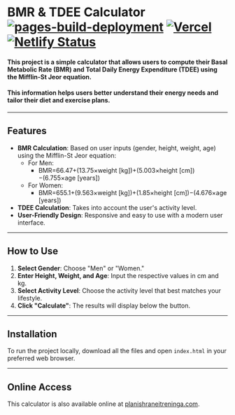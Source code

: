 # BMR & TDEE Calculator </br> [![pages-build-deployment](https://github.com/crni99/bmr-tdee-calculator/actions/workflows/pages/pages-build-deployment/badge.svg)](https://github.com/crni99/bmr-tdee-calculator/actions/workflows/pages/pages-build-deployment) [![Vercel](https://img.shields.io/badge/Vercel-Deploy-success?logo=vercel&logoColor=white)](https://bmr-tdee-calculator-navy.vercel.app/) [![Netlify Status](https://api.netlify.com/api/v1/badges/7c102d35-5310-4337-b6b9-70205ccb0fda/deploy-status)](https://bmr-tdee-calculator.netlify.app/)

#### This project is a simple calculator that allows users to compute their Basal Metabolic Rate (BMR) and Total Daily Energy Expenditure (TDEE) using the Mifflin-St Jeor equation.
#### This information helps users better understand their energy needs and tailor their diet and exercise plans.

---
## Features
- **BMR Calculation**: Based on user inputs (gender, height, weight, age) using the Mifflin-St Jeor equation:
  - For Men:  
    - BMR=66.47+(13.75×weight [kg])+(5.003×height [cm])−(6.755×age [years])
  - For Women:  
    - BMR=655.1+(9.563×weight [kg])+(1.85×height [cm])−(4.676×age [years])
- **TDEE Calculation**: Takes into account the user's activity level.
- **User-Friendly Design**: Responsive and easy to use with a modern user interface.
---
## How to Use
1. **Select Gender**: Choose "Men" or "Women."
2. **Enter Height, Weight, and Age**: Input the respective values in cm and kg.
3. **Select Activity Level**: Choose the activity level that best matches your lifestyle.
4. **Click "Calculate"**: The results will display below the button.
---
## Installation
To run the project locally, download all the files and open `index.html` in your preferred web browser.

---
## Online Access
This calculator is also available online at [planishraneitreninga.com](https://planishraneitreninga.com).
